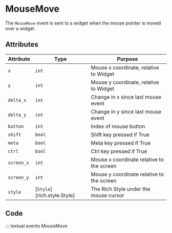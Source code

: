 # MouseMove

The `MouseMove` event is sent to a widget when the mouse pointer is moved over a widget.

## Attributes

| Attribute  | Type                        | Purpose                                   |
|------------|-----------------------------|-------------------------------------------|
| `x`        | `int`                       | Mouse x coordinate, relative to Widget    |
| `y`        | `int`                       | Mouse y coordinate, relative to Widget    |
| `delta_x`  | `int`                       | Change in x since last mouse event        |
| `delta_y`  | `int`                       | Change in y since last mouse event        |
| `button`   | `int`                       | Index of mouse button                     |
| `shift`    | `bool`                      | Shift key pressed if True                 |
| `meta`     | `bool`                      | Meta key pressed if True                  |
| `ctrl`     | `bool`                      | Ctrl key pressed if True                  |
| `screen_x` | `int`                       | Mouse x coordinate relative to the screen |
| `screen_y` | `int`                       | Mouse y coordinate relative to the screen |
| `style`    | [`Style`][rich.style.Style] | The Rich Style under the mouse cursor     |

## Code

::: textual.events.MouseMove
